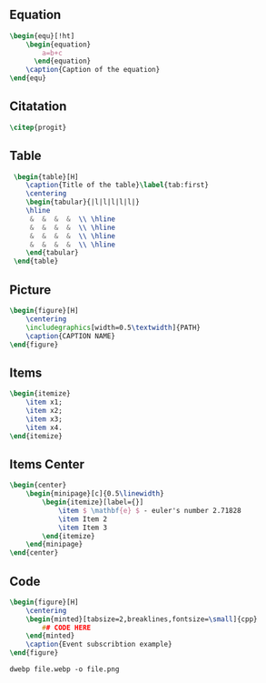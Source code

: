 ## Equation
```tex
\begin{equ}[!ht]
    \begin{equation}
        a=b+c
      \end{equation}
    \caption{Caption of the equation}
\end{equ}
```


##  Citatation 

```tex
\citep{progit}
```

## Table

```tex
 \begin{table}[H]
    \caption{Title of the table}\label{tab:first}
    \centering
    \begin{tabular}{|l|l|l|l|l|}
    \hline
     &  &  &  &  \\ \hline
     &  &  &  &  \\ \hline
     &  &  &  &  \\ \hline
     &  &  &  &  \\ \hline
    \end{tabular}
 \end{table}
```

## Picture

```tex
\begin{figure}[H]
	\centering
	\includegraphics[width=0.5\textwidth]{PATH}
	\caption{CAPTION NAME}
\end{figure}
```

## Items 

```tex
\begin{itemize}
	\item x1;
	\item x2;
	\item x3;
	\item x4.
\end{itemize}
```

## Items Center 

```tex
\begin{center}
	\begin{minipage}[c]{0.5\linewidth}
		\begin{itemize}[label={}]
			\item $ \mathbf{e} $ - euler's number 2.71828
			\item Item 2
			\item Item 3
		\end{itemize}
	\end{minipage}
\end{center}
```

## Code

```tex
\begin{figure}[H]
	\centering
	\begin{minted}[tabsize=2,breaklines,fontsize=\small]{cpp}
        ## CODE HERE
	\end{minted}
	\caption{Event subscribtion example}
\end{figure}

```


```
dwebp file.webp -o file.png
```